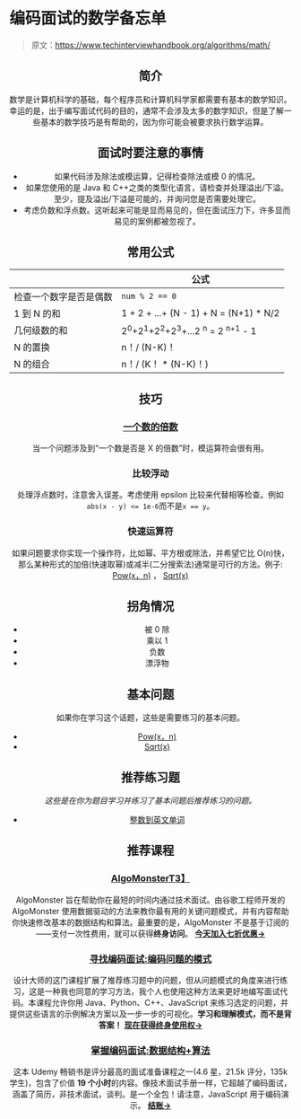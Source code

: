 # 编码面试的数学备忘单

> 原文：<https://www.techinterviewhandbook.org/algorithms/math/>

<header>

## 简介[](#introduction "Direct link to heading")

数学是计算机科学的基础，每个程序员和计算机科学家都需要有基本的数学知识。幸运的是，出于编写面试代码的目的，通常不会涉及太多的数学知识，但是了解一些基本的数学技巧是有帮助的，因为你可能会被要求执行数学运算。

## 面试时要注意的事情[](#things-to-look-out-for-during-interviews "Direct link to heading")

*   如果代码涉及除法或模运算，记得检查除法或模 0 的情况。
*   如果您使用的是 Java 和 C++之类的类型化语言，请检查并处理溢出/下溢。至少，提及溢出/下溢是可能的，并询问您是否需要处理它。
*   考虑负数和浮点数。这听起来可能是显而易见的，但在面试压力下，许多显而易见的案例都被忽视了。

## 常用公式[](#common-formulas "Direct link to heading")

|  | 公式 |
| --- | --- |
| 检查一个数字是否是偶数 | `num % 2 == 0` |
| 1 到 N 的和 | 1 + 2 + ...+ (N - 1) + N = (N+1) * N/2 |
| 几何级数的和 | 2<sup>0</sup>+2<sup>1</sup>+2<sup>2</sup>+2<sup>3</sup>+...2 <sup>n</sup> = 2 <sup>n+1</sup> - 1 |
| N 的置换 | n！/ (N-K)！ |
| N 的组合 | n！/ (K！ * (N-K)！) |

## 技巧[](#techniques "Direct link to heading")

### [一个数的倍数](#multiples-of-a-number "Direct link to heading")

当一个问题涉及到“一个数是否是 X 的倍数”时，模运算符会很有用。

### 比较浮动[](#comparing-floats "Direct link to heading")

处理浮点数时，注意舍入误差。考虑使用 epsilon 比较来代替相等检查。例如`abs(x - y) <= 1e-6`而不是`x == y`。

### 快速运算符[](#fast-operators "Direct link to heading")

如果问题要求你实现一个操作符，比如幂、平方根或除法，并希望它比 O(n)快，那么某种形式的加倍(快速取幂)或减半(二分搜索法)通常是可行的方法。例子: [Pow(x，n)](https://leetcode.com/problems/powx-n/) ， [Sqrt(x)](https://leetcode.com/problems/sqrtx/)

## 拐角情况[](#corner-cases "Direct link to heading")

*   被 0 除
*   乘以 1
*   负数
*   漂浮物

## 基本问题[](#essential-questions "Direct link to heading")

如果你在学习这个话题，这些是需要练习的基本问题。

*   [Pow(x，n)](https://leetcode.com/problems/powx-n/)
*   [Sqrt(x)](https://leetcode.com/problems/sqrtx/)

## 推荐练习题[](#recommended-practice-questions "Direct link to heading")

*这些是在你为题目学习并练习了基本问题后推荐练习的问题。*

*   [整数到英文单词](https://leetcode.com/problems/integer-to-english-words/)

## 推荐课程[](#recommended-courses "Direct link to heading")

### [AlgoMonster](https://shareasale.com/r.cfm?b=1873647&u=3114753&m=114505&urllink=&afftrack=)[T3】](#algomonster "Direct link to heading")

AlgoMonster 旨在帮助你在最短的时间内通过技术面试。由谷歌工程师开发的 AlgoMonster 使用数据驱动的方法来教你最有用的关键问题模式，并有内容帮助你快速修改基本的数据结构和算法。最重要的是，AlgoMonster 不是基于订阅的——支付一次性费用，就可以获得**终身访问**。 [**今天加入七折优惠→**](https://shareasale.com/r.cfm?b=1873647&u=3114753&m=114505&urllink=&afftrack=)

### [寻找编码面试:编码问题的模式](https://designgurus.org/link/kJSIoU?url=https%3A%2F%2Fdesigngurus.org%2Fcourse%3Fcourseid%3Dgrokking-the-coding-interview)[](#grokking-the-coding-interview-patterns-for-coding-questions "Direct link to heading")

设计大师的这门课程扩展了推荐练习题中的问题，但从问题模式的角度来进行练习，这是一种我也同意的学习方法，我个人也使用这种方法来更好地编写面试代码。本课程允许你用 Java、Python、C++、JavaScript 来练习选定的问题，并提供这些语言的示例解决方案以及一步一步的可视化。**学习和理解模式，而不是背答案！** [**现在获得终身使用权→**](https://designgurus.org/link/kJSIoU?url=https%3A%2F%2Fdesigngurus.org%2Fcourse%3Fcourseid%3Dgrokking-the-coding-interview)

### [掌握编码面试:数据结构+算法](https://fxo.co/DQpY)[](#master-the-coding-interview-data-structures--algorithms "Direct link to heading")

这本 Udemy 畅销书是评分最高的面试准备课程之一(4.6 星，21.5k 评分，135k 学生)，包含了价值 **19 个小时**的内容。像技术面试手册一样，它超越了编码面试，涵盖了简历，非技术面试，谈判。是一个全包！请注意，JavaScript 用于编码演示。 [**结账→**](https://fxo.co/DQpY)

</header>